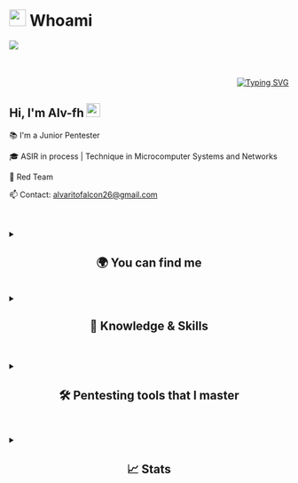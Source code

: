 # <picture><img src = "https://github.com/7oSkaaa/7oSkaaa/blob/main/Images/about_me.gif?raw=true" width = 30px></picture> Whoami

<img src="https://github.com/user-attachments/assets/9b8562c4-d838-489d-8bcc-d51e85dfe6ba">
<br>
<br>
<br>
<br>
<div align="right">
  <a href="https://git.io/typing-svg"><img src="https://readme-typing-svg.demolab.com?font=Orbitron&pause=1000&color=F70000&width=435&lines=Ethical+Hacker;Divide+and+Conquer;Rooted+in+Excellence;Adapt+and+Overcome" alt="Typing SVG" />
  </a>
</div>

<h2 align="left">
  Hi, I'm Alv-fh
  <img src="https://media.giphy.com/media/hvRJCLFzcasrR4ia7z/giphy.gif" width="25px"/>
</h2>

📚 I'm a Junior Pentester

🎓 ASIR in process | Technique in Microcomputer Systems and Networks

🔴 Red Team

📫 Contact: alvaritofalcon26@gmail.com

<br>
<br>

<details>
  <summary><h2 align="center">🌍 You can find me</h2></summary> 

  <br>
  <div align="center">
  <a href="https://linkedin.com/in/alv-fh/" target="_blank"><img align="center" src="https://img.shields.io/badge/LinkedIn-0077B5?style=for-the-badge&logo=linkedin&logoColor=white"/></a>
  <a href="https://alv-fh.github.io" target="_blank"><img align="center" src="https://img.shields.io/static/v1?style=for-the-badge&message=Blog&color=222222&logo=GitHub&logoColor=BBDDE5&label="/></a>
  <a href="https://www.youtube.com/@Alv-fh/videos" target="_blank"><img align="center" src="https://img.shields.io/badge/YouTube-FF0000?style=for-the-badge&logo=youtube&logoColor=white"/></a>
  <a href = "mailto:alvaritofalcon26@gmail.com" target="_blank"><img align="center" src="https://img.shields.io/badge/Gmail-D14836?style=for-the-badge&logo=gmail&logoColor=white" alt="@alvaritofalcon26@gmail.com"  /></a>
  </div>
</details

<br>
<br>

<details>
  <summary><h2 align="center">📝 Knowledge & Skills</h2></summary>

  <br>
  <div style="border: 2px solid #22F700; border-radius: 10px; padding: 20px; margin-bottom: 20px;">
    <h3 align="center">⚙️ Operating System</h3>
    <div align="center" style="display: flex; flex-wrap: wrap; justify-content: center; gap: 10px;">
        <img src="https://img.shields.io/badge/Kali_Linux-557C94?style=for-the-badge&logo=kali-linux&color=000000" alt="Kali Linux" />
        <img src="https://img.shields.io/badge/Zorin-15A6F0?style=for-the-badge&logo=zorin&color=000000" alt="Zorin" />
        <img src="https://img.shields.io/badge/Ubuntu-E95420?style=for-the-badge&logo=ubuntu&color=000000" alt="Ubuntu" />
        <img src="https://img.shields.io/badge/Debian-D70A53?style=for-the-badge&logo=debian&color=000000" alt="Debian" />
        <img src="https://img.shields.io/badge/XFCE-2284F2?style=for-the-badge&logo=xfce&color=000000" alt="XFCE" />
        <img src="https://img.shields.io/badge/Lubuntu-0068C8?style=for-the-badge&logo=lubuntu&color=000000" alt="Lubuntu" />
        <img src="https://img.shields.io/badge/Xubuntu-0044AA?style=for-the-badge&logo=xubuntu&color=000000" alt="Xubuntu" />
        <img src="https://img.shields.io/badge/Linux-FCC624?style=for-the-badge&logo=linux&color=000000" alt="Linux" />
        <img src="https://img.shields.io/badge/Windows-000000?style=for-the-badge&logo=windows&color=000000" alt="Windows" />
    </div>
  </div>

  <br>
  <div style="border: 2px solid #22F700; border-radius: 10px; padding: 20px; margin-bottom: 20px;">
    <h3 align="center">☁️ Virtualization & Cloud</h3>
    <div align="center" style="display: flex; flex-wrap: wrap; justify-content: center; gap: 10px;">
        <img src="https://img.shields.io/badge/Tryhackme-212C42?style=for-the-badge&logo=tryhackme&color=000000" alt="TryHackMe" />
        <img src="https://img.shields.io/badge/VulnHub-007ACC?style=for-the-badge&logo=vulnhub&color=000000" alt="VulnHub" />
        <img src="https://img.shields.io/badge/Hackthebox-9FEF00?style=for-the-badge&logo=hackthebox&color=000000" alt="Hack The Box" />
        <img src="https://img.shields.io/badge/Docker-2496ED?style=for-the-badge&logo=docker&color=000000" alt="Docker" />
        <img src="https://img.shields.io/badge/VirtualBox-2F61B4?style=for-the-badge&logo=virtualbox&color=000000" alt="VirtualBox" />
    </div>
  </div>

  <br>
  <div style="border: 2px solid #22F700; border-radius: 10px; padding: 20px; margin-bottom: 20px;">
    <h3 align="center">🛠️ Tools & Utilities</h3>
    <div align="center" style="display: flex; flex-wrap: wrap; justify-content: center; gap: 10px;">
        <img src="https://img.shields.io/badge/Shodan-2F61B4?style=for-the-badge&logo=Shodan&color=000000" alt="Shodan" />
        <img src="https://img.shields.io/badge/MySQL-4479A1?style=for-the-badge&logo=mysql&color=000000" alt="MySQL" />
        <img src="https://img.shields.io/badge/Mariadb-003545?style=for-the-badge&logo=mariadb&color=000000" alt="MariaDB" />
        <img src="https://img.shields.io/badge/Bash-4EAA25?style=for-the-badge&logo=gnu-bash&color=000000" alt="Bash" />
        <img src="https://img.shields.io/badge/MarkDown-000000?style=for-the-badge&logo=markdown&color=000000" alt="MarkDown" />
    </div>
  </div>

  <br>
  <div style="border: 2px solid #22F700; border-radius: 10px; padding: 20px; margin-bottom: 20px;">
    <h3 align="center">💻 Programming & Development</h3>
    <div align="center" style="display: flex; flex-wrap: wrap; justify-content: center; gap: 10px;">
        <img src="https://img.shields.io/badge/Python-3776AB?style=for-the-badge&logo=python&color=000000" alt="Python" />
        <img src="https://img.shields.io/badge/Git-F05032?style=for-the-badge&logo=git&color=000000" alt="Git" />
        <img src="https://img.shields.io/badge/HTML5-5D4B6C?style=for-the-badge&logo=html5&color=000000" alt="HTML5" />
        <img src="https://img.shields.io/badge/CSS3-2965F1?style=for-the-badge&logo=css3&color=000000" alt="CSS3" />
        <img src="https://img.shields.io/badge/VS_Code-007ACC?style=for-the-badge&logo=visual-studio-code&color=000000" alt="VS Code" />
    </div>
  </div>

  <br>
  <div style="border: 2px solid #22F700; border-radius: 10px; padding: 20px; margin-bottom: 20px;">
    <h3 align="center">📡 Others</h3>
    <div align="center" style="display: flex; flex-wrap: wrap; justify-content: center; gap: 10px;">
        <img src="https://img.shields.io/badge/Apache-D22128?style=for-the-badge&logo=apache&color=000000" alt="Apache" />
        <img src="https://img.shields.io/badge/IIS-000000?style=for-the-badge&logo=iis&color=000000" alt="IIS" />
        <img src="https://img.shields.io/badge/nginx-000000?style=for-the-badge&logo=iis&color=000000" alt="IIS" />
        <img src="https://img.shields.io/badge/Discord-5865F2?style=for-the-badge&logo=discord&color=000000" alt="Discord" />
        <img src="https://img.shields.io/badge/Tomcat-000000?style=for-the-badge&logo=tomcat&color=000000" alt="Tomcat" />
    </div>
  </div>
</details>
<br>
<br>
<details>
  <summary><h2 align="center">🛠️ Pentesting tools that I master</h2></summary>

  <br>
  <div style="border: 2px solid #22F700; border-radius: 10px; padding: 20px; margin-bottom: 20px;">
    <h3 align="center">🔍 Tools for Reconnaissance | Passive and Active</h3>
    <div align="center" style="display: flex; flex-wrap: wrap; justify-content: center; gap: 10px;">
        <img src="https://img.shields.io/badge/Nmap-008C8C?style=for-the-badge&logo=nmap&color=000000" alt="Nmap" />
        <img src="https://img.shields.io/badge/Wireshark-009639?style=for-the-badge&logo=wireshark&color=000000" alt="Wireshark" />
        <img src="https://img.shields.io/badge/DNSDumpster-000000?style=for-the-badge&logo=dnsdumpster&color=000000" alt="DNSDumpster" />
        <img src="https://img.shields.io/badge/DNSRecon-000000?style=for-the-badge&logo=dnsrecon&color=000000" alt="DNSRecon" />
        <img src="https://img.shields.io/badge/HaveIBeenPwned-2A6379?style=for-the-badge&logo=haveibeenpwned&color=000000" alt="HaveIBeenPwned" />
        <img src="https://img.shields.io/badge/HTTrack-000000?style=for-the-badge&logo=httrack&color=000000" alt="HTTrack" />
        <img src="https://img.shields.io/badge/NetCraft-000000?style=for-the-badge&logo=netcraft&color=000000" alt="NetCraft" />
        <img src="https://img.shields.io/badge/Sublist3r-000000?style=for-the-badge&logo=sublist3r&color=000000" alt="Sublist3r" />
        <img src="https://img.shields.io/badge/TheHarvester-000000?style=for-the-badge&logo=theharvester&color=000000" alt="TheHarvester" />
        <img src="https://img.shields.io/badge/Wafw00f-00000?style=for-the-badge&logo=wafw00f&color=000000" alt="Wafw00f" />
        <img src="https://img.shields.io/badge/WhatWeb-000000?style=for-the-badge&logo=whatweb&color=000000" alt="WhatWeb" />
        <img src="https://img.shields.io/badge/Whois-000000?style=for-the-badge&logo=whois&color=000000" alt="Whois" />
        <img src="https://img.shields.io/badge/ARP_Scan-000000?style=for-the-badge&logo=arp_scan&color=000000" alt="ARP-Scan" />
        <img src="https://img.shields.io/badge/NetDiscover-000000?style=for-the-badge&logo=netdiscover&color=000000" alt="netdiscover" />
        <img src="https://img.shields.io/badge/fping-000000?style=for-the-badge&logo=fping&color=000000" alt="fping" />
        <img src="https://img.shields.io/badge/Curl-073551?style=for-the-badge&logo=curl&color=000000" alt="curl" />
        <img src="https://img.shields.io/badge/dig-000000?style=for-the-badge&logo=dig&color=000000" alt="dig" />
        <img src="https://img.shields.io/badge/dirbuster-000000?style=for-the-badge&logo=dirbuster&color=000000" alt="dirbuster" />
        <img src="https://img.shields.io/badge/dnsenum-000000?style=for-the-badge&logo=dnsenum&color=000000" alt="dnsenum" />
        <img src="https://img.shields.io/badge/fierce-000000?style=for-the-badge&logo=fierce&color=000000" alt="fierce" />
        <img src="https://img.shields.io/badge/gobuster-000000?style=for-the-badge&logo=gobuster&color=000000" alt="gobuster" />
        <img src="https://img.shields.io/badge/wfuzz-000000?style=for-the-badge&logo=wfuzz&color=000000" alt="wfuzz" />
    </div>
  </div>

  <br>
  <div style="border: 2px solid #22F700; border-radius: 10px; padding: 20px; margin-bottom: 20px;">
    <h3 align="center">💥 Tools for Exploitation</h3>
    <div align="center" style="display: flex; flex-wrap: wrap; justify-content: center; gap: 10px;">
        <img src="https://img.shields.io/badge/Metasploit-008C8C?style=for-the-badge&logo=metasploit&color=000000" alt="Metasploit" />
        <img src="https://img.shields.io/badge/Burp_Suite-FF6633?style=for-the-badge&logo=burp-suite&color=000000" alt="Burp Suite" />
        <img src="https://img.shields.io/badge/cadaver-000000?style=for-the-badge&logo=cadaver&color=000000" alt="cadaver" />
        <img src="https://img.shields.io/badge/crackmapexec-000000?style=for-the-badge&logo=crackmapexec&color=000000" alt="crackmapexec" />
        <img src="https://img.shields.io/badge/davtest-000000?style=for-the-badge&logo=davtest&color=000000" alt="davtest" />
        <img src="https://img.shields.io/badge/evil_winrm-000000?style=for-the-badge&logo=evil_winrm&color=000000" alt="evil_winrm" />
        <img src="https://img.shields.io/badge/hexedit-000000?style=for-the-badge&logo=hexedit&color=000000" alt="hexedit" />
        <img src="https://img.shields.io/badge/hydra-000000?style=for-the-badge&logo=hydra&color=000000" alt="hydra" />
        <img src="https://img.shields.io/badge/msfvenom-000000?style=for-the-badge&logo=msfvenom&color=000000" alt="msfvenom" />
        <img src="https://img.shields.io/badge/rpcclient-000000?style=for-the-badge&logo=rpcclient&color=000000" alt="rpcclient" />
        <img src="https://img.shields.io/badge/smbclient-000000?style=for-the-badge&logo=smbclient&color=000000" alt="smbclient" />
        <img src="https://img.shields.io/badge/smbmap-000000?style=for-the-badge&logo=smbmap&color=000000" alt="smbmap" />
        <img src="https://img.shields.io/badge/wpscan-000000?style=for-the-badge&logo=wpscan&color=000000" alt="wpscan" />
        <img src="https://img.shields.io/badge/xfreerdp-000000?style=for-the-badge&logo=xfreerdp&color=000000" alt="xfreerdp" />
    </div>
  </div>

  <br>
  <div style="border: 2px solid #22F700; border-radius: 10px; padding: 20px; margin-bottom: 20px;">
    <h3 align="center">🔓 Hash-Related Tools</h3>
    <div align="center" style="display: flex; flex-wrap: wrap; justify-content: center; gap: 10px;">
        <img src="https://img.shields.io/badge/John-000000?style=for-the-badge&logo=john&color=000000" alt="John The Ripper" />
        <img src="https://img.shields.io/badge/HashCat-000000?style=for-the-badge&logo=hashcat&color=000000" alt="HashCat" />
        <img src="https://img.shields.io/badge/ssh2john-000000?style=for-the-badge&logo=ssh2john&color=000000" alt="ssh2john" />
        <img src="https://img.shields.io/badge/mimikatz-000000?style=for-the-badge&logo=mimikatz&color=000000" alt="mimikatz" />
    </div>
  </div>
</details>
<br>
<br>
<details>  
  <summary><h2 align="center">📈 Stats</h2></summary>
  <p align="center">
    <a href="https://komarev.com/ghpvc/?username=Alv-fh&color=ff1a1a&style=for-the-badge">
      <img src="https://komarev.com/ghpvc/?username=Alv-fh&color=ff1a1a&style=for-the-badge" alt="views badge"/>
    </a>
  </p>
  <p align="center">
    <img src="https://github-readme-stats.vercel.app/api?username=Alv-fh&show_icons=true&theme=shadow_red" alt="GitHub stats"/>
  </p>
</details>
